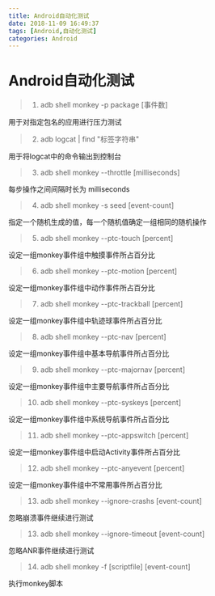 ```yaml
---
title: Android自动化测试
date: 2018-11-09 16:49:37
tags: [Android,自动化测试]
categories: Android
---
```

# Android自动化测试

>1. adb shell monkey -p package [事件数]

用于对指定包名的应用进行压力测试

>2. adb logcat | find "标签字符串"

用于将logcat中的命令输出到控制台

>3. adb shell monkey --throttle [milliseconds]


每步操作之间间隔时长为 milliseconds

>4. adb shell monkey -s seed [event-count]

指定一个随机生成的值，每一个随机值确定一组相同的随机操作

>5. adb shell monkey --ptc-touch [percent]

设定一组monkey事件组中触摸事件所占百分比

>6. adb shell monkey --ptc-motion [percent]

设定一组monkey事件组中动作事件所占百分比

>7. adb shell monkey --ptc-trackball [percent]

设定一组monkey事件组中轨迹球事件所占百分比

>8. adb shell monkey --ptc-nav [percent]

设定一组monkey事件组中基本导航事件所占百分比

>9. adb shell monkey --ptc-majornav [percent]

设定一组monkey事件组中主要导航事件所占百分比

>10. adb shell monkey --ptc-syskeys [percent]

设定一组monkey事件组中系统导航事件所占百分比

>11. adb shell monkey --ptc-appswitch [percent]

设定一组monkey事件组中启动Activity事件所占百分比

>12. adb shell monkey --ptc-anyevent [percent]

设定一组monkey事件组中不常用事件所占百分比

>13. adb shell monkey --ignore-crashs [event-count]

忽略崩溃事件继续进行测试

>13. adb shell monkey --ignore-timeout [event-count]

忽略ANR事件继续进行测试

>14. adb shell monkey -f [scriptfile] [event-count] 

执行monkey脚本
